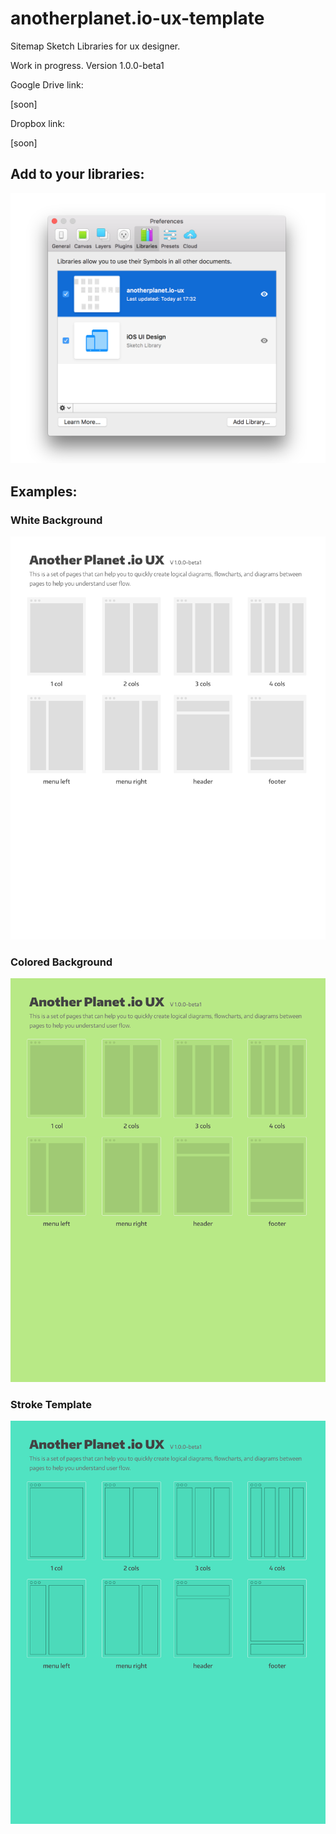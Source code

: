 # anotherplanet.io-ux-template
Sitemap Sketch Libraries for ux designer.

Work in progress. Version 1.0.0-beta1

Google Drive link:

[soon]

Dropbox link:

[soon]


## Add to your libraries:

![Sketch App Libraries](./assets/libraries-sketchapp.png)

## Examples:

### White Background

![White Background](./assets/ux-white-background.png)

### Colored Background

![Colored Background](./assets/ux-fill-color-background.png)

### Stroke Template

![Stroke Template Background](./assets/ux-stroke-color-background.png)
